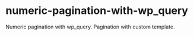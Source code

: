 # numeric-pagination-with-wp_query
Numeric pagination with wp_query.  Pagination with custom template. 
